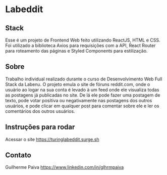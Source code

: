 # **Labeddit**

## Stack
Esse é um projeto de Frontend Web feito utilizando ReactJS, HTML e CSS. Foi utilizado a biblioteca Axios para requisições com a API, React Router para roteamento das páginas e  Styled Components para estilização.

## Sobre
Trabalho individual realizado durante o curso de Desenvolvimento Web Full Stack da Labenu. O projeto emula o site de fóruns reddit.com, onde o usuário ao logar na sua conta é levado à um feed onde ele visualiza todas as postagens já publicadas no site. De lá ele pode fazer uma postagem de texto, pode votar positiva ou negativamente nas postagens dos outros usuários, e pode clicar em qualquer post para comentar sobre ele e ler os comentários dos outros usuários.

## Instruções para rodar
Acessar o site https://turinglabeddit.surge.sh

## Contato
Guilherme Paiva
https://www.linkedin.com/in/glhrmpaiva
